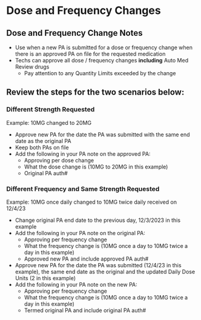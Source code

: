 # Dose and Frequency Changes

## Dose and Frequency Change Notes
- Use when a new PA is submitted for a dose or frequency change when there is an approved PA on file for the requested medication  
- Techs can approve all dose / frequency changes **including** Auto Med Review drugs
  - Pay attention to any Quantity Limits exceeded by the change
  
## Review the steps for the two scenarios below: 

### Different Strength Requested
Example: 10MG changed to 20MG

- Approve new PA for the date the PA was submitted with the same end date as the original PA
- Keep both PAs on file​
- Add the following in your PA note on the approved PA: 
    - Approving per dose change
    - What the dose change is (10MG to 20MG in this example) 
    - Original PA auth# 

### Different Frequency and Same Strength Requested
Example: 10MG once daily changed to 10MG twice daily received on 12/4/23 

- Change original PA end date to the previous day, 12/3/2023 in this example​
- Add the following in your PA note on the original PA:
    - Approving per frequency change
    - What the frequency change is (10MG once a day to 10MG twice a day in this example)
    - Approved new PA and include approved PA auth#
- Approve new PA for the date the PA was submitted (12/4/23 in this example), the same end date as the original and the updated Daily Dose Units (2 in this example) ​
- Add the following in your PA note on the new PA:
    - Approving per frequency change
    - What the frequency change is (10MG once a day to 10MG twice a day in this example)
    - Termed original PA and include original PA auth# 



